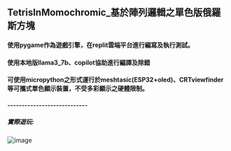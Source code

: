 ## TetrisInMomochromic_基於陣列邏輯之單色版俄羅斯方塊
#### 使用pygame作為遊戲引擎，在replit雲端平台進行編寫及執行測試。
#### 使用本地版llama3_7b、copilot協助進行編譯及除錯
#### 可使用micropython之形式運行於meshtasic(ESP32+oled)、CRTviewfinder等可攜式單色顯示裝置，不受多彩顯示之硬體限制。

#### ----------------------------

##### 實際遊玩:
![image]([https://github.com/hjyforEE/Computer-Science_Final-Project/blob/main/alpha_test.gif](https://github.com/hjyforEE/Computer-Science_Final-Project/blob/main/%E9%8C%84%E8%A3%BD%E5%85%A7%E5%AE%B9%202025-06-15%20004624.mp4))
